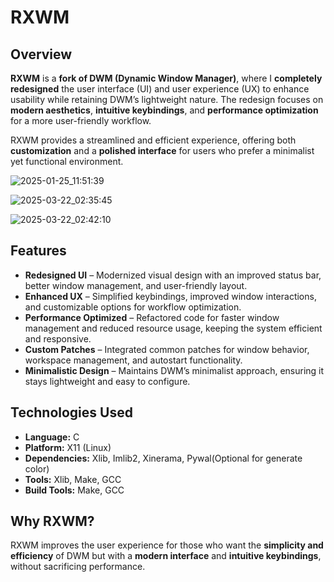 # RXWM

## Overview

**RXWM** is a **fork of DWM (Dynamic Window Manager)**, where I **completely redesigned** the user interface (UI) and user experience (UX) to enhance usability while retaining DWM’s lightweight nature. The redesign focuses on **modern aesthetics**, **intuitive keybindings**, and **performance optimization** for a more user-friendly workflow.

RXWM provides a streamlined and efficient experience, offering both **customization** and a **polished interface** for users who prefer a minimalist yet functional environment.

![2025-01-25_11:51:39](https://github.com/user-attachments/assets/db1eefa1-30a6-49f2-829a-5389edfd2f91)

![2025-03-22_02:35:45](https://github.com/user-attachments/assets/7135a8d3-dd12-4493-9c2d-422a1d27acb3)

![2025-03-22_02:42:10](https://github.com/user-attachments/assets/3c315ac7-652f-4617-9bef-5dc7d032c7f2)

## Features

- **Redesigned UI** – Modernized visual design with an improved status bar, better window management, and user-friendly layout.
- **Enhanced UX** – Simplified keybindings, improved window interactions, and customizable options for workflow optimization.
- **Performance Optimized** – Refactored code for faster window management and reduced resource usage, keeping the system efficient and responsive.
- **Custom Patches** – Integrated common patches for window behavior, workspace management, and autostart functionality.
- **Minimalistic Design** – Maintains DWM’s minimalist approach, ensuring it stays lightweight and easy to configure.

## Technologies Used

- **Language:** C
- **Platform:** X11 (Linux)
- **Dependencies:** Xlib, Imlib2, Xinerama, Pywal(Optional for generate color)
- **Tools:** Xlib, Make, GCC
- **Build Tools:** Make, GCC

## Why RXWM?

RXWM improves the user experience for those who want the **simplicity and efficiency** of DWM but with a **modern interface** and **intuitive keybindings**, without sacrificing performance.
